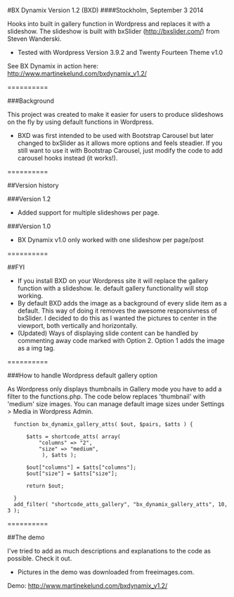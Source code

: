#BX Dynamix Version 1.2 (BXD)
####Stockholm, September 3 2014

Hooks into built in gallery function in Wordpress and replaces it with a slideshow.
The slideshow is built with bxSlider (http://bxslider.com/) from Steven Wanderski.

 * Tested with Wordpress Version 3.9.2 and Twenty Fourteen Theme v1.0

See BX Dynamix in action here: http://www.martinekelund.com/bxdynamix_v1.2/

==========

###Background

This project was created to make it easier for users to produce slideshows on the fly by using default functions in Wordpress.

* BXD was first intended to be used with Bootstrap Carousel but later changed to bxSlider as it allows more options and feels steadier. If you still want to use it with Bootstrap Carousel, just modify the code to add carousel hooks instead (it works!).

==========

##Version history

###Version 1.2

* Added support for multiple slideshows per page.

###Version 1.0

* BX Dynamix v1.0 only worked with one slideshow per page/post


==========

##FYI

* If you install BXD on your Wordpress site it will replace the gallery function with a slideshow. Ie. default gallery functionality will stop working.
* By default BXD adds the image as a background of every slide item as a default. This way of doing it removes the awesome responsivness of bxSlider. I decided to do this as I wanted the pictures to center in the viewport, both vertically and horizontally.
* (Updated) Ways of displaying slide content can be handled by commenting away code marked with Option 2. Option 1 adds the image as a img tag.

==========

###How to handle Wordpress default gallery option

As Wordpress only displays thumbnails in Gallery mode you have to add a filter to the functions.php. The code below replaces 'thumbnail' with 'medium' size images. You can manage default image sizes under Settings > Media in Wordpress Admin.

      function bx_dynamix_gallery_atts( $out, $pairs, $atts ) {
      
          $atts = shortcode_atts( array(
              "columns" => "2",
              "size" => "medium",
               ), $atts );
      
          $out["columns"] = $atts["columns"];
          $out["size"] = $atts["size"];
      
          return $out;
      
      }
      add_filter( "shortcode_atts_gallery", "bx_dynamix_gallery_atts", 10, 3 );
      

==========

##The demo

I've tried to add as much descriptions and explanations to the code as possible. Check it out.

 * Pictures in the demo was downloaded from freeimages.com.

Demo: http://www.martinekelund.com/bxdynamix_v1.2/
